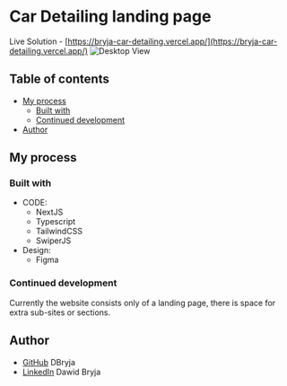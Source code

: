 # Car Detailing landing page

Live Solution - [https://bryja-car-detailing.vercel.app/](https://bryja-car-detailing.vercel.app/)
![Desktop View](/carDetailing.png)

## Table of contents

- [My process](#my-process)
  - [Built with](#built-with)
  - [Continued development](#continued-development)
- [Author](#author)


## My process

### Built with

- CODE:
  - NextJS
  - Typescript
  - TailwindCSS
  - SwiperJS
- Design:
  - Figma

### Continued development
Currently the website consists only of a landing page, there is space for extra sub-sites or sections.

## Author
- [GitHub](https://github.com/DBryja/) DBryja
- [LinkedIn](https://www.linkedin.com/in/dawid-bryja-898134249/) Dawid Bryja
    
    
